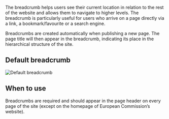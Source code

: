 The breadcrumb helps users see their current location in relation to the rest of the website and allows them to navigate to higher levels. The breadcrumb is particularly useful for users who arrive on a page directly via a link, a bookmark/favourite or a search engine.

Breadcrumbs are created automatically when publishing a new page. The page title will then appear in the breadcrumb, indicating its place in the hierarchical structure of the site.

## Default breadcrumb

![Default breadcrumb](http://inno-ecl.s3.amazonaws.com/media/images/EC/Breadcrumb/Breadcrumb_Default_480px.png)

## When to use

Breadcrumbs are required and should appear in the page header on every page of the site (except on the homepage of European Commission’s website).
